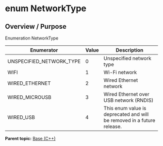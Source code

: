 # enum NetworkType

## Overview / Purpose

Enumeration NetworkType

|Enumerator|Value|Description|
|----------|-----|-----------|
|UNSPECIFIED\_NETWORK\_TYPE|0|Unspecified network type|
|WIFI|1|Wi-Fi network|
|WIRED\_ETHERNET|2|Wired Ethernet network|
|WIRED\_MICROUSB|3|Wired Ethernet over USB network \(RNDIS\)|
|WIRED\_USB|4|This enum value is deprecated and will be removed in a future release.|

**Parent topic:** [Base \(C++\)](../../summary_pages/Base.md)

